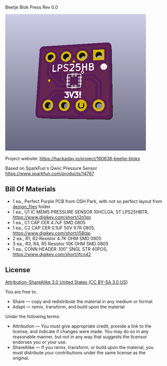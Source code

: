 Beetje Blok Press Rev 0.0

![Beetje Block](project.png) 

Project website: https://hackaday.io/project/160638-beetje-bloks

Based on SparkFun's Qwiic Pressure Sensor https://www.sparkfun.com/products/14767


Bill Of Materials
----------------
  
- 1 ea., Perfect Purple PCB from OSH Park, with not so perfect layout from [design_files](design_files/) folder.
- 1 ea., U1 IC MEMS PRESSURE SENSOR 10HCLGA, ST LPS25HBTR, https://www.digikey.com/short/j2n1qn
- 1 ea., C1 CAP CER 4.7uF SMD 0805 
- 1 ea., C2 CAP CER 0.1UF 50V X7R 0805, https://www.digikey.com/short/j58qjp
- 2 ea., R1, R2 Resistor 4.7K OHM SMD 0805 
- 3 ea., R3, R4, R5 Resistor 10K OHM SMD 0805 
- 1 ea., CONN HEADER .100" SNGL STR 40POS, https://www.digikey.com/short/jfcn42


License
----------------
[Attribution-ShareAlike 3.0 United States (CC BY-SA 3.0 US)](https://creativecommons.org/licenses/by-sa/3.0/us/)

You are free to:

- Share — copy and redistribute the material in any medium or format
- Adapt — remix, transform, and build upon the material

Under the following terms:

- Attribution — You must give appropriate credit, provide a link to the license, and indicate if changes were made. You may do so in any reasonable manner, but not in any way that suggests the licensor endorses you or your use.
- ShareAlike — If you remix, transform, or build upon the material, you must distribute your contributions under the same license as the original.